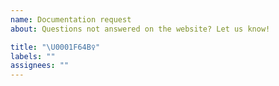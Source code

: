 ```yaml
---
name: Documentation request
about: Questions not answered on the website? Let us know!

title: "\U0001F64B‍♀️"
labels: ""
assignees: ""
---
```


<!---

Questions not answered on the website? Tell us!

Please try and be as detailed as possible.

--->

